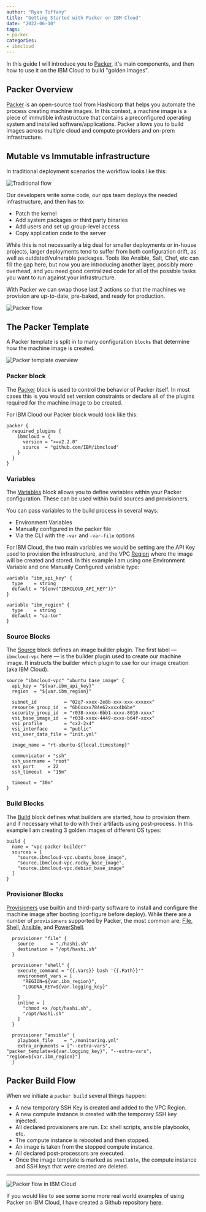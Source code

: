 ```yaml
---
author: "Ryan Tiffany"
title: "Getting Started with Packer on IBM Cloud"
date: "2022-06-10"
tags:
- packer
categories:
- ibmcloud
---
```


In this guide I will introduce you to [Packer](https://www.packer.io), it's main components, and then how to use it on the IBM Cloud to build "golden images".

## Packer Overview

[Packer](https://www.packer.io) is an open-source tool from Hashicorp that helps you automate the process creating machine images. In this context, a machine image is a piece of immutible infrastructure that contains a preconfigured operating system and installed software/applications. Packer allows you to build images across multiple cloud and compute providers and on-prem infrastructure.

## Mutable vs Immutable infrastructure

In traditional deployment scenarios the workflow looks like this:

![Traditional flow](https://dsc.cloud/quickshare/traditional-flow.png)

Our developers write some code, our ops team deploys the needed infrastructure, and then has to:

- Patch the kernel
- Add system packages or third party binaries
- Add users and set up group-level access
- Copy application code to the server

While this is not necessarily a big deal for smaller deployments or in-house projects, larger deployments tend to suffer from both configuration drift, as well as outdated/vulnerable packages. Tools like Ansible, Salt, Chef, etc can fill the gap here, but now you are introducing another layer, possibly more overhead, and you need good centralized code for all of the possible tasks you want to run against your infrastructure.

With Packer we can swap those last 2 actions so that the machines we provision are up-to-date, pre-baked, and ready for production.  

![Packer flow](https://dsc.cloud/quickshare/packer-flow.png)

## The Packer Template

A Packer template is split in to many configuration `blocks` that determine how the machine image is created.

![Packer template overview](https://dsc.cloud/quickshare/packer-config.png)

### Packer block

The [Packer](https://www.packer.io/docs/templates/hcl_templates/blocks/packer) block is used to control the behavior of Packer itself. In most cases this is you would set version constraints or declare all of the plugins required for the machine image to be created. 

For IBM Cloud our Packer block would look like this:

```hcl
packer {
  required_plugins {
    ibmcloud = {
      version = ">=v2.2.0"
      source  = "github.com/IBM/ibmcloud"
    }
  }
}
```

### Variables

The [Variables](https://www.packer.io/docs/templates/hcl_templates/blocks/variable) block allows you to define variables within your Packer configuration. These can be used within build sources and provisioners.

You can pass variables to the build process in several ways:

- Environment Variables
- Manually configured in the packer file
- Via the CLI with the `-var` and `-var-file` options

For IBM Cloud, the two main variables we would be setting are the API Key used to provision the infrastructure, and the VPC [Region]() where the image will be created and stored. In this example I am using one Environment Variable and one Manually Configured variable type:

```hcl
variable "ibm_api_key" {
  type    = string
  default = "${env("IBMCLOUD_API_KEY")}"
}

variable "ibm_region" {
  type    = string
  default = "ca-tor"
}
```

### Source Blocks

The [Source](https://www.packer.io/docs/templates/hcl_templates/blocks/source) block defines an image builder plugin. The first label — `ibmcloud-vpc` here — is the builder plugin used to create our machine image. It instructs the builder which plugin to use for our image creation (aka IBM Cloud).

```hcl
source "ibmcloud-vpc" "ubuntu_base_image" {
  api_key = "${var.ibm_api_key}"
  region  = "${var.ibm_region}"

  subnet_id          = "02q7-xxxx-2e8b-xxx-xxx-xxxxxx"
  resource_group_id  = "6b6xxxx784e62xxxx4b6be"
  security_group_id  = "r038-xxxx-6bb1-xxxx-8016-xxxx"
  vsi_base_image_id  = "r038-xxxx-4449-xxxx-b64f-xxxx"
  vsi_profile        = "cx2-2x4"
  vsi_interface      = "public"
  vsi_user_data_file = "init.yml"

  image_name = "rt-ubuntu-${local.timestamp}"

  communicator = "ssh"
  ssh_username = "root"
  ssh_port     = 22
  ssh_timeout  = "15m"

  timeout = "30m"
}
```

### Build Blocks

The [Build](https://www.packer.io/docs/templates/hcl_templates/blocks/build) block defines what builders are started, how to provision them and if necessary what to do with their artifacts using post-process. In this example I am creating 3 golden images of different OS types:

```hcl
build {
  name = "vpc-packer-builder"
  sources = [
    "source.ibmcloud-vpc.ubuntu_base_image",
    "source.ibmcloud-vpc.rocky_base_image",
    "source.ibmcloud-vpc.debian_base_image"
  ]
}
```

### Provisioner Blocks

[Provisioners](https://www.packer.io/docs/templates/hcl_templates/blocks/build/provisioner) use builtin and third-party software to install and configure the machine image after booting (configure before deploy). While there are a number of `provisioners` supported by Packer, the most common are: [File](https://www.packer.io/docs/provisioners/file), [Shell](https://www.packer.io/docs/provisioners/shell), [Ansible](https://www.packer.io/plugins/provisioners/ansible/ansible), and [PowerShell](https://www.packer.io/docs/provisioners/powershell).

```hcl
  provisioner "file" {
    source      = "./hashi.sh"
    destination = "/opt/hashi.sh"
  }

  provisioner "shell" {
    execute_command = "{{.Vars}} bash '{{.Path}}'"
    environment_vars = [
      "REGION=${var.ibm_region}",
      "LOGDNA_KEY=${var.logging_key}"

    ]
    inline = [
      "chmod +x /opt/hashi.sh",
      "/opt/hashi.sh"
    ]
  }

  provisioner "ansible" {
    playbook_file    = "./monitoring.yml"
    extra_arguments = ["--extra-vars", "packer_template=${var.logging_key}", "--extra-vars", "region=${var.ibm_region}"]
  }
```

## Packer Build Flow

When we initiate a `packer build` several things happen:

- A new temporary SSH Key is created and added to the VPC Region.
- A new compute instance is created with the temporary SSH key injected.
- All declared provisioners are run. Ex: shell scripts, ansible playbooks, etc.
- The compute instance is rebooted and then stopped.
- An image is taken from the stopped compute instance.
- All declared post-processors are executed.
- Once the image template is marked as `available`, the compute instance and SSH keys that were created are deleted.

---

![Packer flow in IBM Cloud](https://dsc.cloud/quickshare/ibm-packer-flow.png)

If you would like to see some some more real world examples of using Packer on IBM Cloud, I have created a Github repository [here](https://github.com/cloud-design-dev/ibmcloud-vpc-packer).